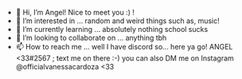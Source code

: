 - 👋 Hi, I’m Angel! Nice to meet you :) !
- 👀 I’m interested in ... random and weird things such as, music!
- 🌱 I’m currently learning ... absolutely nothing school sucks
- 💞️ I’m looking to collaborate on ... anything tbh
- 📫 How to reach me ... well I have discord so... here ya go! ANGEL <33#2567 ; text me on there :-) you can also DM me on Instagram @officialvanessacardoza <33

<!---
angel-dragon1/angel-dragon1 is a ✨ special ✨ repository because its `README.md` (this file) appears on your GitHub profile.
You can click the Preview link to take a look at your changes.
--->
